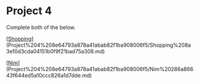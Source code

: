 # Project 4

Complete both of the below.

[[Shopping](https://cs50.harvard.edu/ai/2020/projects/4/shopping/)](Project%204%208e64793a878a41abab82f1ba908006f5/Shopping%208a3e10d3cda04151b0f9f21bad75a308.md)

[[Nim](https://cs50.harvard.edu/ai/2020/projects/4/nim/)](Project%204%208e64793a878a41abab82f1ba908006f5/Nim%20286a86643f644ed5a10ccc826a1d7dde.md)